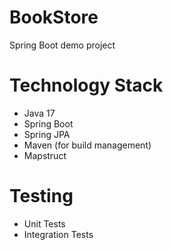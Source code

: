 # BookStore
Spring Boot demo project

# Technology Stack
- Java 17
- Spring Boot
- Spring JPA
- Maven (for build management)
- Mapstruct

# Testing
- Unit Tests
- Integration Tests

